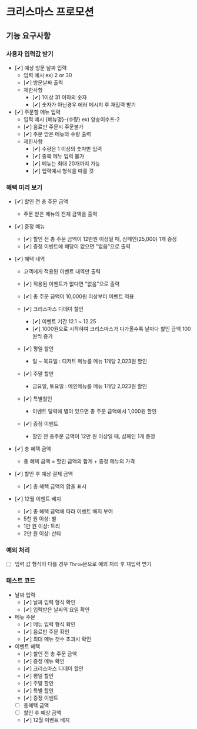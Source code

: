 # 크리스마스 프로모션

## 기능 요구사항

### 사용자 입력값 받기

- [✔] 예상 방문 날짜 입력
  - 입력 예시 ex) 2 or 30
  - [✔] 방문날짜 출력
  - 제한사항
    - [✔] 1이상 31 이하의 숫자
    - [✔] 숫자가 아닌경우 에러 메시지 후 재입력 받기
- [✔] 주문할 메뉴 입력
  - 입력 예시 {메뉴명}-{수량} ex) 양송이수프-2
  - [✔] 음료만 주문시 주문불가
  - [✔] 주문 받은 메뉴와 수량 출력
  - 제한사항
    - [✔] 수량은 1 이상의 숫자만 입력
    - [✔] 중복 메뉴 입력 불가
    - [✔] 메뉴는 최대 20개까지 가능
    - [✔] 입력예시 형식을 따를 것

### 혜택 미리 보기

- [✔] 할인 전 총 주문 금액

  - 주문 받은 메뉴의 전체 금액을 출력

- [✔] 증정 메뉴

  - [✔] 할인 전 총 주문 금액이 12만원 이상일 때, 삼페인(25,000) 1개 증정
  - [✔] 증정 이벤트에 해당이 없으면 "없음"으로 출력

- [✔] 혜택 내역

  - 고객에게 적용된 이벤트 내역만 출력
  - [✔] 적용된 이벤트가 없다면 "없음"으로 출력
  - [✔] 총 주문 금액이 10,000원 이상부터 이벤트 적용
  - [✔] 크리스마스 디데이 할인

    - [✔] 이벤트 기간 12.1 ~ 12.25
    - [✔] 1000원으로 시작햐여 크리스마스가 다가올수록 날마다 할인 금액 100원씩 증가

  - [✔] 평일 할인

    - 일 ~ 목요일 : 디저트 메뉴를 메뉴 1개당 2,023원 할인

  - [✔] 주말 할인

    - 금요일, 토요일 : 메인메뉴를 메뉴 1개당 2,023원 할인

  - [✔] 특별할인

    - 이벤트 달력에 별이 있으면 총 주문 금액에서 1,000원 할인

  - [✔] 증정 이벤트
    - 할인 전 총주문 금액이 12만 원 이상일 때, 샴페인 1개 증정

- [✔] 총 혜택 금액

  - 총 혜택 금액 = 할인 금액의 합계 + 증정 메뉴의 가격

- [✔] 할인 후 예상 결제 금액

  - [✔] 총 혜택 금액의 합을 표시

- [✔] 12월 이벤트 배지
  - [✔] 총 혜택 금액에 따라 이벤트 배지 부여
  - 5천 원 이상: 별
  - 1만 원 이상: 트리
  - 2만 원 이상: 산타

### 예외 처리

- [ ] 입력 값 형식이 다를 경우 `Throw`문으로 예외 처리 후 재입력 받기

### 테스트 코드

- 날짜 입력
  - [✔] 날짜 입력 형식 확인
  - [✔] 입력받은 날짜의 요일 확인
- 메뉴 주문
  - [✔] 메뉴 입력 형식 확인
  - [✔] 음료만 주문 확인
  - [✔] 최대 메뉴 갯수 초과시 확인
- 이벤트 혜택
  - [✔] 할인 전 총 주문 금액
  - [✔] 증정 메뉴 확인
  - [✔] 크리스마스 디데이 할인
  - [✔] 평일 할인
  - [✔] 주말 할인
  - [✔] 특별 할인
  - [✔] 증정 이벤트
  - [ ] 총혜택 금액
  - [ ] 할인 후 예상 금액
  - [✔] 12월 이벤트 배지
